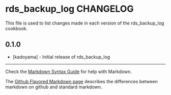 rds_backup_log CHANGELOG
========================

This file is used to list changes made in each version of the rds_backup_log cookbook.

0.1.0
-----
- [kadoyama] - Initial release of rds_backup_log

- - -
Check the [Markdown Syntax Guide](http://daringfireball.net/projects/markdown/syntax) for help with Markdown.

The [Github Flavored Markdown page](http://github.github.com/github-flavored-markdown/) describes the differences between markdown on github and standard markdown.
